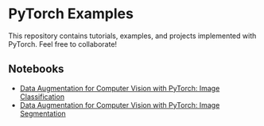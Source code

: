 # PyTorch Examples

This repository contains tutorials, examples, and projects implemented with PyTorch. Feel free to collaborate!

## Notebooks

* [Data Augmentation for Computer Vision with PyTorch: Image Classification](notebooks/PyTorch_Data_Augmentation_Image_Classification.ipynb)
* [Data Augmentation for Computer Vision with PyTorch: Image Segmentation](notebooks/PyTorch_Data_Augmentation_Image_Segmentation.ipynb)
